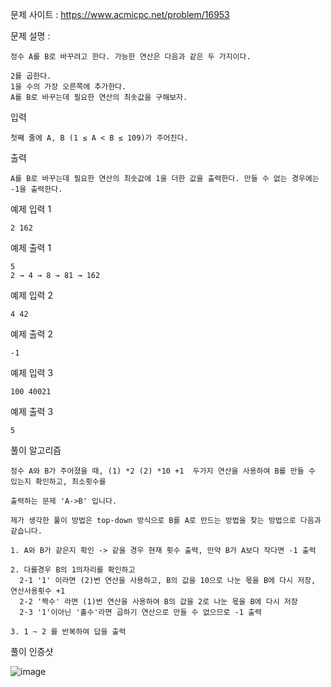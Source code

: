 문제 사이트 : https://www.acmicpc.net/problem/16953

문제 설명 :

    정수 A를 B로 바꾸려고 한다. 가능한 연산은 다음과 같은 두 가지이다.

    2를 곱한다.
    1을 수의 가장 오른쪽에 추가한다. 
    A를 B로 바꾸는데 필요한 연산의 최솟값을 구해보자.

입력

    첫째 줄에 A, B (1 ≤ A < B ≤ 109)가 주어진다.

출력

    A를 B로 바꾸는데 필요한 연산의 최솟값에 1을 더한 값을 출력한다. 만들 수 없는 경우에는 -1을 출력한다.

예제 입력 1 

    2 162

예제 출력 1 

    5
    2 → 4 → 8 → 81 → 162

예제 입력 2 

    4 42

예제 출력 2 

    -1

예제 입력 3 

    100 40021

예제 출력 3 

    5   
    
풀이 알고리즘 

    정수 A와 B가 주어졌을 때, (1) *2 (2) *10 +1  두가지 연산을 사용하여 B를 만들 수 있는지 확인하고, 최소횟수를
    
    출력하는 문제 'A->B' 입니다.
   
    제가 생각한 풀이 방법은 top-down 방식으로 B를 A로 만드는 방법을 찾는 방법으로 다음과 같습니다.
    
    1. A와 B가 같은지 확인 -> 같을 경우 현재 횟수 출력, 만약 B가 A보다 작다면 -1 출력
    
    2. 다를경우 B의 1의자리를 확인하고
      2-1 '1' 이라면 (2)번 연산을 사용하고, B의 값을 10으로 나눈 몫을 B에 다시 저장, 연산사용횟수 +1
      2-2 '짝수' 라면 (1)번 연산을 사용하여 B의 값을 2로 나눈 몫을 B에 다시 저장
      2-3 '1'이아닌 '홀수'라면 곱하기 연산으로 만들 수 없으므로 -1 출력
      
    3. 1 ~ 2 를 반복하여 답을 출력
    
풀이 인증샷

![image](https://user-images.githubusercontent.com/57944215/220920348-ec3e75d2-239c-4726-a2c3-ff7ef6226ee3.png)
